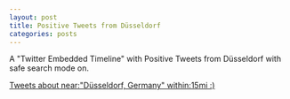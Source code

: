 ```yaml
---
layout: post
title: Positive Tweets from Düsseldorf
categories: posts
---
```


A "Twitter Embedded Timeline" with Positive Tweets from Düsseldorf with safe search mode on.

<a class="twitter-timeline" href="https://twitter.com/search?q=near%3A%22D%C3%BCsseldorf%2C%20Germany%22%20within%3A15mi%20%3A%29" data-widget-id="835990258038759424">Tweets about near:"Düsseldorf, Germany" within:15mi :)</a>
<script>!function(d,s,id){var js,fjs=d.getElementsByTagName(s)[0],p=/^http:/.test(d.location)?'http':'https';if(!d.getElementById(id)){js=d.createElement(s);js.id=id;js.src=p+"://platform.twitter.com/widgets.js";fjs.parentNode.insertBefore(js,fjs);}}(document,"script","twitter-wjs");</script>
